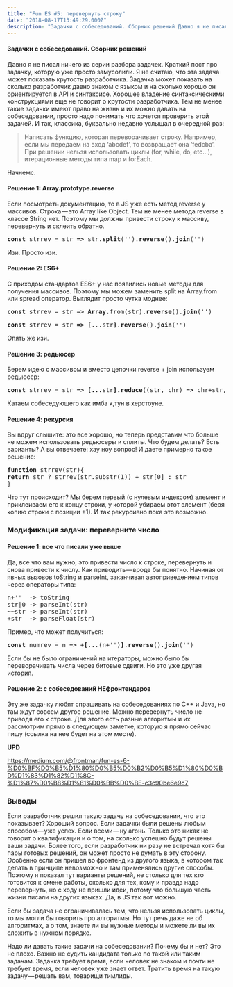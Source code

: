 ```yaml
---
title: "Fun ES #5: перевернуть строку"
date: "2018-08-17T13:49:29.000Z"
description: "Задачки с собеседований. Сборник решений Давно я не писал ничего из серии разбора задачек. Краткий пост про задачку, которую уже"
---
```


<h4>Задачки с собеседований. Сборник решений</h4>
<p>Давно я не писал ничего из серии разбора задачек. Краткий пост про задачку, которую уже просто замусолили. Я не считаю, что эта задача может показать крутость разработчика. Задачка может показать на сколько разработчик давно знаком с языком и на сколько хорошо он ориентируется в API и синтаксисе. Хорошее владение синтаксическими конструкциями еще не говорит о крутости разработчика. Тем не менее такие задачки имеют право на жизнь и их можно давать на собеседовании, просто надо понимать что хочется проверить этой задачей. И так, классика, буквально недавно услышал в очередной раз:</p>
<blockquote><p>Написать функцию, которая переворачивает строку. Например, если мы передаем на вход ‘abcdef’, то возвращает она ‘fedcba’. При решении нельзя использовать циклы (for, while, do, etc…), итерационные методы типа map и forEach.</p></blockquote>
<p>Начнемс.</p>
<h4>Решение 1: Array.prototype.reverse</h4>
<p>Если посмотреть документацию, то в JS уже есть метод reverse у массивов. Строка — это Array like Object. Тем не менее метода reverse в классе String нет. Поэтому мы должны привести строку к массиву, перевернуть и склеить обратно.</p>
<pre><strong>const</strong> strrev = str<strong> =&gt; </strong>str.<strong>split</strong>('').<strong>reverse</strong>().<strong>join</strong>('')</pre>
<p>Изи. Просто изи.</p>
<h4>Решение 2: ES6+</h4>
<p>С приходом стандартов ES6+ у нас появились новые методы для получения массивов. Поэтому мы можем заменить split на Array.from или spread оператор. Выглядит просто чутка моднее:</p>
<pre><strong>const</strong> strrev = str<strong> =&gt; Array.</strong>from(str).<strong>reverse</strong>().<strong>join</strong>('')</pre>
<pre><strong>const</strong> strrev = str<strong> =&gt; [</strong>...str<strong>]</strong>.<strong>reverse</strong>().<strong>join</strong>('')</pre>
<p>Опять же изи.</p>
<h4>Решение 3: редьюсер</h4>
<p>Берем идею с массивом и вместо цепочки reverse + join используем редьюсер:</p>
<pre><strong>const</strong> strrev = str<strong> =&gt; [...</strong>str<strong>].reduce</strong>((str, chr) <strong>=&gt;</strong> chr+str, '')</pre>
<p>Катаем собеседующего как имба к,тун в херстоуне.</p>
<h4>Решение 4: рекурсия</h4>
<p>Вы вдруг слышите: это все хорошо, но теперь представим что больше не можем использовать редьюсеры и сплиты. Что будем делать? Есть варианты? А вы отвечаете: хау ноу вопрос! И даете примерно такое решение:</p>
<pre><strong>function</strong> strrev(str){<br><strong>return</strong> str ? strrev(str.substr(1)) + str[0] : str<br>}</pre>
<p>Что тут происходит? Мы берем первый (с нулевым индексом) элемент и приклеиваем его к концу строки, у которой убираем этот элемент (беря копию строки с позиции +1). И так рекурсивно пока это возможно.</p>
<h3>Модификация задачи: переверните число</h3>
<h4>Решение 1: все что писали уже выше</h4>
<p>Да, все что вам нужно, это привести число к строке, перевернуть и снова привести к числу. Как приводить — вроде бы понятно. Начиная от явных вызовов toString и parseInt, заканчивая автоприведением типов через операторы типа:</p>
<pre>n+''  -&gt; toString<br>str|0 -&gt; parseInt(str)<br>~~str -&gt; parseInt(str)<br>+str  -&gt; parseFloat(str)</pre>
<p>Пример, что может получиться:</p>
<pre><strong>const</strong> numrev = n <strong>=&gt;</strong> +<strong>[</strong>...(n+'')<strong>]</strong>.<strong>reverse</strong>().<strong>join</strong>('')</pre>
<p>Если бы не было ограничений на итераторы, можно было бы переворачивать числа через битовые сдвиги. Но это уже другая история.</p>
<h4>Решение 2: с собеседований НЕфронтендеров</h4>
<p>Эту же задачку любят спрашивать на собеседованиях по С++ и Java, но там ждут совсем другое решение. Можно перевернуть число не приводя его к строке. Для этого есть разные алгоритмы и их рассмотрим прямо в следующем заметке, которую я прямо сейчас пишу (ссылка на нее будет на этом месте).</p>
<p><strong>UPD</strong></p>
<p><a href="https://medium.com/@frontman/fun-es-6-%D0%BF%D0%B5%D1%80%D0%B5%D0%B2%D0%B5%D1%80%D0%BD%D1%83%D1%82%D1%8C-%D1%87%D0%B8%D1%81%D0%BB%D0%BE-c3c90be6e9c7">https://medium.com/@frontman/fun-es-6-%D0%BF%D0%B5%D1%80%D0%B5%D0%B2%D0%B5%D1%80%D0%BD%D1%83%D1%82%D1%8C-%D1%87%D0%B8%D1%81%D0%BB%D0%BE-c3c90be6e9c7</a></p>
<h3>Выводы</h3>
<p>Если разработчик решил такую задачу на собеседовании, что это показывает? Хороший вопрос. Если задачки были решены любым способом — уже успех. Если всеми — ну агонь. Только это никак не говорит о квалификации и о том, на сколько успешно будут решены ваши задачи. Более того, если разработчик ни разу не встречал хотя бы пары готовых решений, он может просто не думать в эту сторону. Особенно если он пришел во фронтенд из другого языка, в котором так делать в принципе невозможно и там применялись другие способы. Поэтому я показал тут варианты решений, не столько для тех кто готовится к смене работы, сколько для тех, кому и правда надо перевернуть, но с ходу не пришли идеи, потому что большую часть жизни писали на других языках. Да, в JS так вот можно.</p>
<p>Если бы задача не ограничивалась тем, что нельзя использовать циклы, то мы могли бы говорить про алгоритмы. Но тут речь даже не об алгоритмах, а о том, знаете ли вы нужные методы и можете ли вы их сложить в нужном порядке.</p>
<p>Надо ли давать такие задачи на собеседовании? Почему бы и нет? Это не плохо. Важно не судить кандидата только по такой или таким задачам. Задачка требует время, если человек не знаком и почти не требует время, если человек уже знает ответ. Тратить время на такую задачу — решать вам, товарищи тимлиды.</p>




